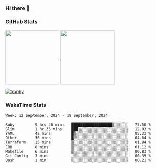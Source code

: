 ### Hi there 👋

### GitHub Stats

<a href="https://github.com/anuraghazra/github-readme-stats">
  <img align="center" height="170px" src="https://github-readme-stats.vercel.app/api/top-langs/?username=tksfjt1024&layout=compact&count_private=true&show_icons=true&show_icons=true&theme=graywhite" />
</a>
<a href="https://github.com/anuraghazra/github-readme-stats">
  <img align="center" height="170px" src="https://github-readme-stats.vercel.app/api?username=tksfjt1024&count_private=true&show_icons=true&show_icons=true&theme=graywhite" />
</a>

[![trophy](https://github-profile-trophy.vercel.app/?username=tksfjt1024)](https://github.com/ryo-ma/github-profile-trophy)

### WakaTime Stats

<!--START_SECTION:waka-->
```text
Week: 12 September, 2024 - 18 September, 2024

Ruby         9 hrs 46 mins   ██████████████████▒░░░░░░   73.50 % 
Slim         1 hr 35 mins    ███░░░░░░░░░░░░░░░░░░░░░░   12.03 % 
YAML         42 mins         █▒░░░░░░░░░░░░░░░░░░░░░░░   05.33 % 
Other        36 mins         █░░░░░░░░░░░░░░░░░░░░░░░░   04.64 % 
Terraform    15 mins         ▒░░░░░░░░░░░░░░░░░░░░░░░░   01.94 % 
ERB          8 mins          ▒░░░░░░░░░░░░░░░░░░░░░░░░   01.12 % 
Makefile     6 mins          ▒░░░░░░░░░░░░░░░░░░░░░░░░   00.83 % 
Git Config   3 mins          ░░░░░░░░░░░░░░░░░░░░░░░░░   00.39 % 
Bash         1 min           ░░░░░░░░░░░░░░░░░░░░░░░░░   00.21 % 
```
<!--END_SECTION:waka-->
